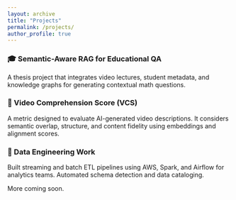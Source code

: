 ```yaml
---
layout: archive
title: "Projects"
permalink: /projects/
author_profile: true
---
```





### 🎓 Semantic-Aware RAG for Educational QA
A thesis project that integrates video lectures, student metadata, and knowledge graphs for generating contextual math questions.

### 🎥 Video Comprehension Score (VCS)
A metric designed to evaluate AI-generated video descriptions. It considers semantic overlap, structure, and content fidelity using embeddings and alignment scores.

### 🧱 Data Engineering Work
Built streaming and batch ETL pipelines using AWS, Spark, and Airflow for analytics teams. Automated schema detection and data cataloging.

More coming soon.
